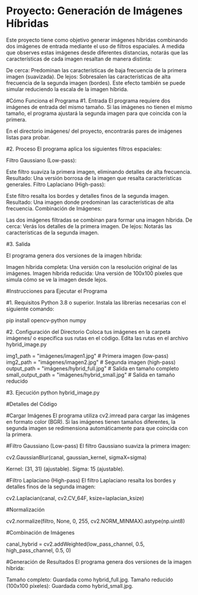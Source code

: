 # Proyecto: Generación de Imágenes Híbridas

Este proyecto tiene como objetivo generar imágenes híbridas combinando dos imágenes de entrada mediante el uso de filtros espaciales. A medida que observes estas imágenes desde diferentes distancias, notarás que las características de cada imagen resaltan de manera distinta:

De cerca: Predominan las características de baja frecuencia de la primera imagen (suavizada).
De lejos: Sobresalen las características de alta frecuencia de la segunda imagen (bordes).
Este efecto también se puede simular reduciendo la escala de la imagen híbrida.


#Cómo Funciona el Programa
#1. Entrada
El programa requiere dos imágenes de entrada del mismo tamaño. Si las imágenes no tienen el mismo tamaño, el programa ajustará la segunda imagen para que coincida con la primera.

En el directorio imágenes/ del proyecto, encontrarás pares de imágenes listas para probar.

#2. Proceso
El programa aplica los siguientes filtros espaciales:

Filtro Gaussiano (Low-pass):

Este filtro suaviza la primera imagen, eliminando detalles de alta frecuencia.
Resultado: Una versión borrosa de la imagen que resalta características generales.
Filtro Laplaciano (High-pass):

Este filtro resalta los bordes y detalles finos de la segunda imagen.
Resultado: Una imagen donde predominan las características de alta frecuencia.
Combinación de Imágenes:

Las dos imágenes filtradas se combinan para formar una imagen híbrida.
De cerca: Verás los detalles de la primera imagen.
De lejos: Notarás las características de la segunda imagen.

#3. Salida

El programa genera dos versiones de la imagen híbrida:

Imagen híbrida completa: Una versión con la resolución original de las imágenes.
Imagen híbrida reducida: Una versión de 100x100 píxeles que simula cómo se ve la imagen desde lejos.

#Instrucciones para Ejecutar el Programa

#1. Requisitos
Python 3.8 o superior.
Instala las librerías necesarias con el siguiente comando:

pip install opencv-python numpy

#2. Configuración del Directorio
Coloca tus imágenes en la carpeta imágenes/ o especifica sus rutas en el código.
Edita las rutas en el archivo hybrid_image.py

img1_path = "imágenes/imagen1.jpg"  # Primera imagen (low-pass)
img2_path = "imágenes/imagen2.jpg"  # Segunda imagen (high-pass)
output_path = "imágenes/hybrid_full.jpg"  # Salida en tamaño completo
small_output_path = "imágenes/hybrid_small.jpg"  # Salida en tamaño reducido

#3. Ejecución
python hybrid_image.py

#Detalles del Código

#Cargar Imágenes
El programa utiliza cv2.imread para cargar las imágenes en formato color (BGR). Si las imágenes tienen tamaños diferentes, la segunda imagen se redimensiona automáticamente para que coincida con la primera.

#Filtro Gaussiano (Low-pass)
El filtro Gaussiano suaviza la primera imagen:

cv2.GaussianBlur(canal, gaussian_kernel, sigmaX=sigma)

Kernel: (31, 31) (ajustable).
Sigma: 15 (ajustable).

#Filtro Laplaciano (High-pass)
El filtro Laplaciano resalta los bordes y detalles finos de la segunda imagen:

cv2.Laplacian(canal, cv2.CV_64F, ksize=laplacian_ksize)

#Normalización

cv2.normalize(filtro, None, 0, 255, cv2.NORM_MINMAX).astype(np.uint8)

#Combinación de Imágenes

canal_hybrid = cv2.addWeighted(low_pass_channel, 0.5, high_pass_channel, 0.5, 0)

#Generación de Resultados
El programa genera dos versiones de la imagen híbrida:

Tamaño completo: Guardada como hybrid_full.jpg.
Tamaño reducido (100x100 píxeles): Guardada como hybrid_small.jpg.















 
